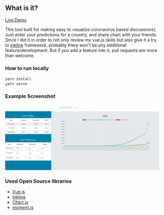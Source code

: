 ## What is it?
[Live Demo](https://ozanalpay.github.io/)

This tool built for making easy to visualize coronavirus based discussions(. Just enter your predictions for a country, and share chart with your friends. Since I did it in order to not only review my vue.js skills but also give it a try to [inkline](https://inkline.io/) framework, probably there won't be any additional feature/development. But if you add a feature into it, pull requests are more than welcome.

### How to run locally
```
yarn install
yarn serve
```

### Example Screenshot
![Example Screnshot](Screenshot.png)

### Used Open Source libraries
- [Vue.js](https://vuejs.org/)
- [Inkline](https://inkline.io/)
- [Chart.js](https://www.chartjs.org/)
- [moment.js](https://momentjs.com/)

